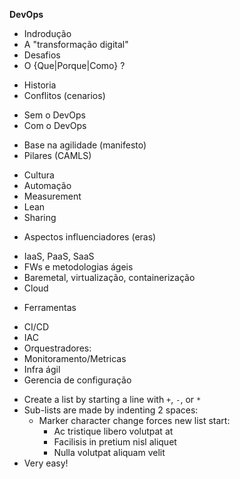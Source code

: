 __DevOps__

+ Indrodução
+ A "transformação digital"
+ Desafios
+ O {Que|Porque|Como} ?
 -  Historia
 -  Conflitos (cenarios)
  *  Sem o DevOps
  *  Com o DevOps
 -  Base na agilidade (manifesto)
 -  Pilares (CAMLS)
  *  Cultura
  *  Automação
  *  Measurement
  *  Lean
  *  Sharing
 -  Aspectos influenciadores (eras)
  *  IaaS, PaaS, SaaS
  *  FWs e metodologias ágeis
  *  Baremetal, virtualização, containerização
  *  Cloud
 -  Ferramentas
  *  CI/CD
  *  IAC
  *  Orquestradores:
  *  Monitoramento/Metricas
  *  Infra ágil
  *  Gerencia de configuração


+ Create a list by starting a line with `+`, `-`, or `*`
+ Sub-lists are made by indenting 2 spaces:
  - Marker character change forces new list start:
    * Ac tristique libero volutpat at
    + Facilisis in pretium nisl aliquet
    - Nulla volutpat aliquam velit
+ Very easy!
